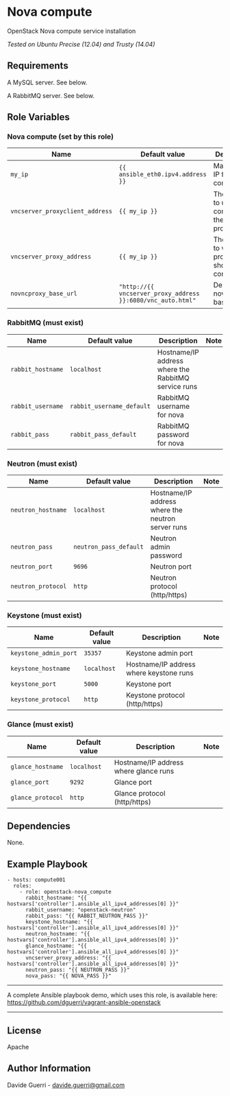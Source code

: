 Nova compute
=========

OpenStack Nova compute service installation

_Tested on Ubuntu Precise (12.04) and Trusty (14.04)_

Requirements
------------

A MySQL server. See below.

A RabbitMQ server. See below.

Role Variables
--------------
### Nova compute (set by this role)

| Name | Default value | Description | Note |
|---  |---  |---  |--- |
| `my_ip` | `{{ ansible_eth0.ipv4.address }}` | Management IP for nova-compute |
| `vncserver_proxyclient_address` | `{{ my_ip }}` | The address to use to connect to the vnc proxy ||
| `vncserver_proxy_address` | `{{ my_ip }}` | The address to which proxy clients should connect ||
| `novncproxy_base_url` | `"http://{{ vncserver_proxy_address }}:6080/vnc_auto.html"` | Desired novncproxy base_url ||

### RabbitMQ (must exist)

| Name | Default value | Description | Note |
|---  |---  |---  |--- |
| `rabbit_hostname` | `localhost` | Hostname/IP address where the RabbitMQ service runs ||
| `rabbit_username` | `rabbit_username_default` | RabbitMQ username for nova ||
| `rabbit_pass` | `rabbit_pass_default` | RabbitMQ password for nova ||

### Neutron (must exist)

| Name | Default value | Description | Note |
|---  |---  |---  |--- |
| `neutron_hostname` | `localhost` | Hostname/IP address where the neutron server runs ||
| `neutron_pass` | `neutron_pass_default` | Neutron admin password ||
| `neutron_port` | `9696` | Neutron port ||
| `neutron_protocol` | `http` | Neutron protocol (http/https) ||

### Keystone (must exist)

| Name | Default value | Description | Note |
|---  |---  |---  |--- |
| `keystone_admin_port` | `35357` | Keystone admin port ||
| `keystone_hostname` | `localhost` | Hostname/IP address where keystone runs ||
| `keystone_port` | `5000` | Keystone port ||
| `keystone_protocol` | `http` | Keystone protocol (http/https) ||

### Glance (must exist)

| Name | Default value | Description | Note |
|---  |---  |---  |--- |
| `glance_hostname` | `localhost` | Hostname/IP address where glance runs ||
| `glance_port` | `9292` | Glance port ||
| `glance_protocol` | `http` | Glance protocol (http/https) ||


Dependencies
------------

None.

Example Playbook
----------------

    - hosts: compute001
      roles:
        - role: openstack-nova_compute
          rabbit_hostname: "{{ hostvars['controller'].ansible_all_ipv4_addresses[0] }}"
          rabbit_username: "openstack-neutron"
          rabbit_pass: "{{ RABBIT_NEUTRON_PASS }}"
          keystone_hostname: "{{ hostvars['controller'].ansible_all_ipv4_addresses[0] }}"
          neutron_hostname: "{{ hostvars['controller'].ansible_all_ipv4_addresses[0] }}"
          glance_hostname: "{{ hostvars['controller'].ansible_all_ipv4_addresses[0] }}"
          vncserver_proxy_address: "{{ hostvars['controller'].ansible_all_ipv4_addresses[0] }}"
          neutron_pass: "{{ NEUTRON_PASS }}"
          nova_pass: "{{ NOVA_PASS }}"

---

A complete Ansible playbook demo, which uses this role, is available here: <https://github.com/dguerri/vagrant-ansible-openstack>

---


License
-------

Apache

Author Information
------------------

Davide Guerri - davide.guerri@gmail.com
